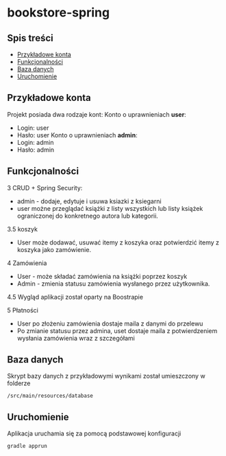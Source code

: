 # bookstore-spring
## Spis treści
* [Przykładowe konta](#przykladowe-konta)
* [Funkcjonalności](#funkcjonalnosci)
* [Baza danych](#baza-danych)
* [Uruchomienie](#uruchomienie)

## Przykładowe konta
Projekt posiada dwa rodzaje kont:
Konto o uprawnieniach **user**:
 - Login: user
 - Hasło: user
 Konto o uprawnieniach **admin**:
 - Login: admin
 - Hasło: admin

## Funkcjonalności
3 CRUD + Spring Security:
 - admin - dodaje, edytuje i usuwa ksiazki z ksiegarni
 - user możne przeglądać książki z listy wszystkich lub listy książek ograniczonej do konkretnego autora lub kategorii.

3.5 koszyk 
- User może dodawać, usuwać itemy z koszyka oraz potwierdzić itemy z koszyka jako zamówienie.

4 Zamówienia 
- User - może składać zamówienia na książki poprzez koszyk
- Admin - zmienia statusu zamówienia wysłanego przez użytkownika.

4.5 Wygląd aplikacji został oparty na Boostrapie

5 Płatności 
- User po złożeniu zamówienia dostaje maila z danymi do przelewu
- Po zmianie statusu przez admina, uset dostaje maila z potwierdzeniem wysłania zamówienia wraz z szczegółami 
## Baza danych
Skrypt bazy danych z przykładowymi wynikami został umieszczony w folderze 
```
/src/main/resources/database
```
## Uruchomienie

Aplikacja uruchamia się za pomocą podstawowej konfiguracji
```
gradle apprun
```
